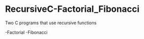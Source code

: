 # RecursiveC-Factorial_Fibonacci
Two C programs that use recursive functions

-Factorial
-Fibonacci
